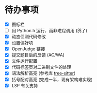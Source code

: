 # 待办事项

- [x] 图标栏
- [ ] 用 Python.h 运行，而非进程调用 (鸽了)
- [x] 动态侦测代码修改
- [x] 设置偏好项
- [x] OpenJudge 链接
- [x] 提交题目后的反馈 (AC/WA)
- [x] 文件运行配置
- [x] 代码标签页对二进制文件的处理
- [x] 语法解析高亮 (参考库 [tree-sitter](https://tree-sitter.github.io/tree-sitter/))
- [x] 括号配对高亮 (完成一半，现有架构难实现)
- [x] LSP 有关支持
